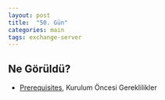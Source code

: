 ```yaml
---
layout: post
title:  "50. Gün"
categories: main
tags: exchange-server
---
```


## Ne Görüldü?

* [Prerequisites](https://technet.microsoft.com/en-us/library/bb691354(v=exchg.150).aspx), Kurulum Öncesi Gereklilikler
